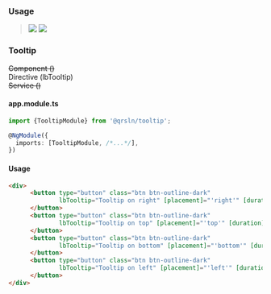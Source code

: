 ### Usage

> [![](https://img.shields.io/badge/Main-readme‌‌‌‌‌‌‌-white)](../readme.desc.md) [![](https://img.shields.io/badge/readme-white)](readme.md)

### Tooltip
~~Component ()~~  
Directive (lbTooltip)  
~~Service ()~~

#### app.module.ts

```typescript
import {TooltipModule} from '@qrsln/tooltip';

@NgModule({
  imports: [TooltipModule, /*...*/],
})
```  

#### Usage
```html
<div>
      <button type="button" class="btn btn-outline-dark"
              lbTooltip="Tooltip on right" [placement]="'right'" [duration]="500" [theme]="'silver'">Right
      </button>
      <button type="button" class="btn btn-outline-dark"
              lbTooltip="Tooltip on top" [placement]="'top'" [duration]="500" [theme]="'white'">Top
      </button>
      <button type="button" class="btn btn-outline-dark"
              lbTooltip="Tooltip on bottom" [placement]="'bottom'" [duration]="500" [theme]="'black'">Bottom
      </button>
      <button type="button" class="btn btn-outline-dark"
              lbTooltip="Tooltip on left" [placement]="'left'" [duration]="500" [theme]="'red'">Left
      </button>
</div>
``` 
